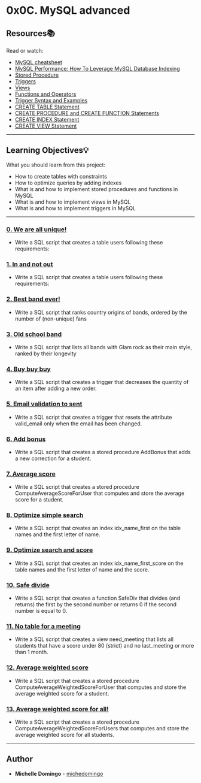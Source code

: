 # 0x0C. MySQL advanced

## Resources:books:

Read or watch:

- [MySQL cheatsheet](https://devhints.io/mysql)
- [MySQL Performance: How To Leverage MySQL Database Indexing](https://www.liquidweb.com/kb/mysql-optimization-how-to-leverage-mysql-database-indexing/)
- [Stored Procedure](https://www.w3resource.com/mysql/mysql-procedure.php)
- [Triggers](https://www.w3resource.com/mysql/mysql-triggers.php)
- [Views](https://www.w3resource.com/mysql/mysql-views.php)
- [Functions and Operators](https://dev.mysql.com/doc/refman/5.7/en/functions.html)
- [Trigger Syntax and Examples](https://dev.mysql.com/doc/refman/5.7/en/trigger-syntax.html)
- [CREATE TABLE Statement](https://dev.mysql.com/doc/refman/5.7/en/create-table.html)
- [CREATE PROCEDURE and CREATE FUNCTION Statements](https://dev.mysql.com/doc/refman/5.7/en/create-procedure.html)
- [CREATE INDEX Statement](https://dev.mysql.com/doc/refman/5.7/en/create-index.html)
- [CREATE VIEW Statement](https://dev.mysql.com/doc/refman/5.7/en/create-view.html)

---

## Learning Objectives:bulb:

What you should learn from this project:

- How to create tables with constraints
- How to optimize queries by adding indexes
- What is and how to implement stored procedures and functions in MySQL
- What is and how to implement views in MySQL
- What is and how to implement triggers in MySQL

---

### [0. We are all unique!](./0-uniq_users.sql)

- Write a SQL script that creates a table users following these requirements:

### [1. In and not out](./1-country_users.sql)

- Write a SQL script that creates a table users following these requirements:

### [2. Best band ever!](./2-fans.sql)

- Write a SQL script that ranks country origins of bands, ordered by the number of (non-unique) fans

### [3. Old school band](./3-glam_rock.sql)

- Write a SQL script that lists all bands with Glam rock as their main style, ranked by their longevity

### [4. Buy buy buy](./4-store.sql)

- Write a SQL script that creates a trigger that decreases the quantity of an item after adding a new order.

### [5. Email validation to sent](./5-valid_email.sql)

- Write a SQL script that creates a trigger that resets the attribute valid_email only when the email has been changed.

### [6. Add bonus](./6-bonus.sql)

- Write a SQL script that creates a stored procedure AddBonus that adds a new correction for a student.

### [7. Average score](./7-average_score.sql)

- Write a SQL script that creates a stored procedure ComputeAverageScoreForUser that computes and store the average score for a student.

### [8. Optimize simple search](./8-index_my_names.sql)

- Write a SQL script that creates an index idx_name_first on the table names and the first letter of name.

### [9. Optimize search and score](./9-index_name_score.sql)

- Write a SQL script that creates an index idx_name_first_score on the table names and the first letter of name and the score.

### [10. Safe divide](./10-div.sql)

- Write a SQL script that creates a function SafeDiv that divides (and returns) the first by the second number or returns 0 if the second number is equal to 0.

### [11. No table for a meeting](./11-need_meeting.sql)

- Write a SQL script that creates a view need_meeting that lists all students that have a score under 80 (strict) and no last_meeting or more than 1 month.

### [12. Average weighted score](./100-average_weighted_score.sql)

- Write a SQL script that creates a stored procedure ComputeAverageWeightedScoreForUser that computes and store the average weighted score for a student.

### [13. Average weighted score for all!](./101-average_weighted_score.sql)

- Write a SQL script that creates a stored procedure ComputeAverageWeightedScoreForUsers that computes and store the average weighted score for all students.

---

## Author

- **Michelle Domingo** - [michedomingo](https://github.com/michedomingo)
